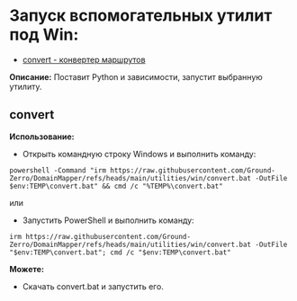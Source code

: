 # Запуск вспомогательных утилит под Win:
- [convert - конвертер маршрутов](#convert)

**Описание:** Поставит Python и зависимости, запустит выбранную утилиту.

## convert

**Использование:**
- Открыть командную строку Windows и выполнить команду:
```
powershell -Command "irm https://raw.githubusercontent.com/Ground-Zerro/DomainMapper/refs/heads/main/utilities/win/convert.bat -OutFile $env:TEMP\convert.bat" && cmd /c "%TEMP%\convert.bat"
```
или  
- Запустить PowerShell и выполнить команду:
```
irm https://raw.githubusercontent.com/Ground-Zerro/DomainMapper/refs/heads/main/utilities/win/convert.bat -OutFile "$env:TEMP\convert.bat"; cmd /c "$env:TEMP\convert.bat"
```

**Можете:**
- Скачать convert.bat и запустить его.
